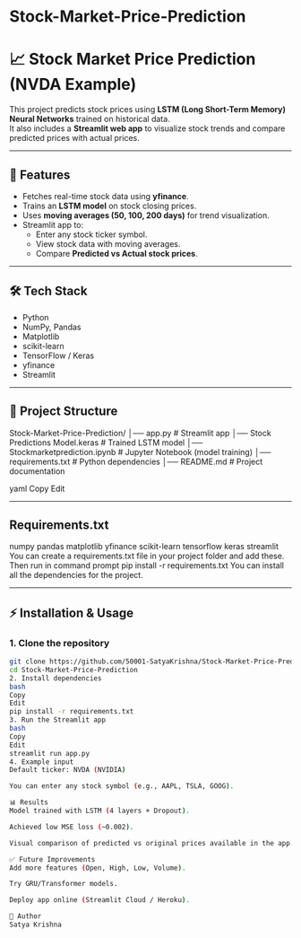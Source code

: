 # Stock-Market-Price-Prediction
# 📈 Stock Market Price Prediction (NVDA Example)

This project predicts stock prices using **LSTM (Long Short-Term Memory) Neural Networks** trained on historical data.  
It also includes a **Streamlit web app** to visualize stock trends and compare predicted prices with actual prices.

---

## 🚀 Features
- Fetches real-time stock data using **yfinance**.
- Trains an **LSTM model** on stock closing prices.
- Uses **moving averages (50, 100, 200 days)** for trend visualization.
- Streamlit app to:
  - Enter any stock ticker symbol.
  - View stock data with moving averages.
  - Compare **Predicted vs Actual stock prices**.

---

## 🛠️ Tech Stack
- Python
- NumPy, Pandas
- Matplotlib
- scikit-learn
- TensorFlow / Keras
- yfinance
- Streamlit

---

## 📂 Project Structure
Stock-Market-Price-Prediction/
│── app.py # Streamlit app
│── Stock Predictions Model.keras # Trained LSTM model
│── Stockmarketprediction.ipynb # Jupyter Notebook (model training)
│── requirements.txt # Python dependencies
│── README.md # Project documentation

yaml
Copy
Edit

---
## Requirements.txt

numpy
pandas
matplotlib
yfinance
scikit-learn
tensorflow
keras
streamlit
You can create a requirements.txt file in your project folder and add these. Then run in command prompt
pip install -r requirements.txt
You can install all the dependencies for the project.

---
## ⚡ Installation & Usage

### 1. Clone the repository
```bash
git clone https://github.com/50001-SatyaKrishna/Stock-Market-Price-Prediction.git
cd Stock-Market-Price-Prediction
2. Install dependencies
bash
Copy
Edit
pip install -r requirements.txt
3. Run the Streamlit app
bash
Copy
Edit
streamlit run app.py
4. Example input
Default ticker: NVDA (NVIDIA)

You can enter any stock symbol (e.g., AAPL, TSLA, GOOG).

📊 Results
Model trained with LSTM (4 layers + Dropout).

Achieved low MSE loss (~0.002).

Visual comparison of predicted vs original prices available in the app.

✅ Future Improvements
Add more features (Open, High, Low, Volume).

Try GRU/Transformer models.

Deploy app online (Streamlit Cloud / Heroku).

👤 Author
Satya Krishna
